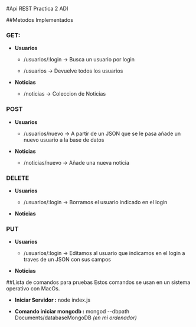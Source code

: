#Api REST Practica 2 ADI 

##Metodos Implementados 
### GET: 
- **Usuarios**

	- /usuarios/:login -> Busca un usuario por login

	- /usuarios -> Devuelve todos los usuarios

- **Noticias**

	- /noticias -> Coleccion de Noticias

### POST 
- **Usuarios**

	- /usuarios/nuevo -> A partir de un JSON que se le pasa añade un nuevo usuario a la base de datos 

- **Noticias** 

	- /noticias/nuevo -> Añade una nueva noticia


### DELETE
- **Usuarios**
	
	- /usuarios/:login -> Borramos el usuario indicado en el login
	
- **Noticias**



### PUT 
- **Usuarios**

	- /usuarios/:login -> Editamos al usuario que indicamos en el login a traves de un JSON con sus campos

- **Noticias**


##Lista de comandos para pruebas
Estos comandos se usan en un sistema operativo con MacOs. 

- **Iniciar Servidor :** node index.js

- **Comando iniciar mongodb :** mongod --dbpath Documents/databaseMongoDB  *(en mi ordenador)*